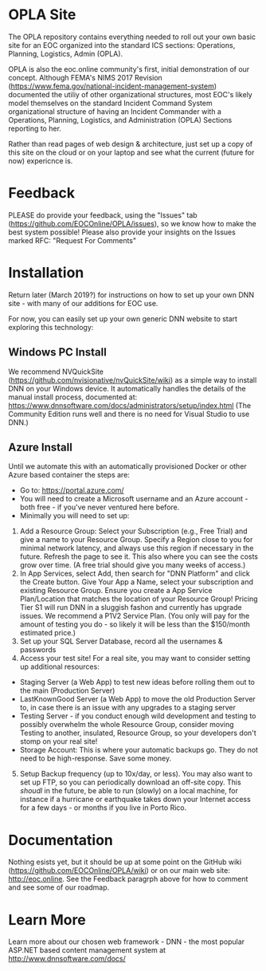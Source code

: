 # OPLA Site
The OPLA repository contains everything needed to roll out your own basic site for an EOC organized into the standard ICS sections: Operations, Planning, Logistics, Admin (OPLA).

OPLA is also the eoc.online community's first, initial demonstration of our concept. Although FEMA's NIMS 2017 Revision (https://www.fema.gov/national-incident-management-system) documented the utiliy of other organizational structures, most EOC's likely model themselves on the standard Incident Command System organizational structure of having an Incident Commander with a Operations, Planning, Logistics, and Administration (OPLA) Sections reporting to her.

Rather than read pages of web design & architecture, just set up a copy of this site on the cloud or on your laptop and see what the current (future for now) expericnce is. 

# Feedback
PLEASE do provide your feedback, using the "Issues" tab (https://github.com/EOCOnline/OPLA/issues), so we know how to make the best system possible! Please also provide your insights on the Issues marked RFC: "Request For Comments"

# Installation
Return later (March 2019?) for instructions on how to set up your own DNN site - with many of our additions for EOC use.

For now, you can easily set up your own generic DNN website to start exploring this technology:

## Windows PC Install
We recommend NVQuickSite (https://github.com/nvisionative/nvQuickSite/wiki) as a simple way to install DNN on your Windows device. It automatically handles the details of the manual install process, documented at: https://www.dnnsoftware.com/docs/administrators/setup/index.html (The Community Edition runs well and there is no need for Visual Studio to use DNN.)

## Azure Install
Until we automate this with an automatically provisioned Docker or other Azure based container the steps are:
- Go to: https://portal.azure.com/ 
- You will need to create a Microsoft username and an Azure account - both free - if you've never ventured here before.
- Minimally you will need to set up:
1) Add a Resource Group: Select your Subscription (e.g., Free Trial) and give a name to your Resource Group. Specify a Region close to you for minimal network latency, and always use this region if necessary in the future. Refresh the page to see it. This also where you can see the costs grow over time. (A free trial should give you many weeks of access.)
2) In App Services, select Add, then search for "DNN Platform" and click the Create button. Give Your App a Name, select your subscription and existing Resource Group. Ensure you create a App Service Plan/Location that matches the location of your Resource Group! Pricing Tier S1 will run DNN in a sluggish fashon and currently has upgrade issues. We recommend a P1V2 Service Plan. (You only will pay for the amount of testing you do - so likely it will be less than the $150/month estimated price.)
3) Set up your SQL Server Database, record all the usernames & passwords
4) Access your test site!
For a real site, you may want to consider setting up additional resources:
- Staging Server (a Web App) to test new ideas before rolling them out to the main (Production Server)
- LastKnownGood Server (a Web App) to move the old Production Server to, in case there is an issue with any upgrades to a staging server
- Testing Server - if you conduct enough wild development and testing to possibly overwhelm the whole Resource Group, consider moving Testing to another, insulated, Resource Group, so your developers don't stomp on your real site!
- Storage Account: This is where your automatic backups go. They do not need to be high-response. Save some money.
5) Setup Backup frequency (up to 10x/day, or less). You may also want to set up FTP, so you can periodically download an off-site copy. This *shoudl* in the future, be able to run (slowly) on a local machine, for instance if a hurricane or earthquake takes down your Internet access for a few days - or months if you live in Porto Rico.

# Documentation
Nothing esists yet, but it should be up at some point on the GitHub wiki (https://github.com/EOCOnline/OPLA/wiki) or on our main web site: http://eoc.online. See the Feedback paragrph above for how to comment and see some of our roadmap.

# Learn More
Learn more about our chosen web framework - DNN - the most popular ASP.NET based content management system at http://www.dnnsoftware.com/docs/
